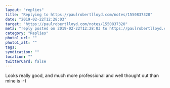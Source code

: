 ```yaml
---
layout: "replies"
title: "Replying to https://paulrobertlloyd.com/notes/1550837320"
date: "2019-02-22T12:28:03"
target: "https://paulrobertlloyd.com/notes/1550837320"
meta: "reply posted on 2019-02-22T12:28:03 to https://paulrobertlloyd.com/notes/1550837320"
category: "Replies"
photo1_url: ""
photo1_alt: ""
tags:
syndication: ""
location: ""
twitterCard: false
---
```

Looks really good, and much more professional and well thought out than mine is :-)
